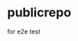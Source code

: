 # publicrepo
for e2e test











































































































































































































































































































































































































































































































































































































































































































































































































































































































































































































































































































































































































































































































































































































































































































































































































































































































































































































































































































































































































































































































































































































































































































































































































































































































































































































































































































































































































































































































































































































































































































































































































































































































































































































































































































































































































































































































































































































































































































































































































































































































































































































































































































































































































































































































































































































































































































































































































































